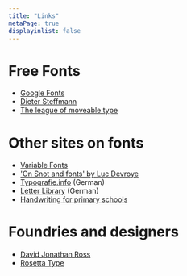 ```yaml
---
title: "Links"
metaPage: true
displayinlist: false
---
```


# Free Fonts

* [Google Fonts](https://fonts.google.com/)
* [Dieter Steffmann](http://www.steffmann.de/wordpress/)
* [The league of moveable type](https://www.theleagueofmoveabletype.com/)

# Other sites on fonts

* [Variable Fonts](https://v-fonts.com)
* ['On Snot and fonts' by Luc Devroye](http://luc.devroye.org/fonts.html)
* [Typografie.info](https://www.typografie.info/3/startseite/) (German)
* [Letter Library](https://letterlibrary.org/) (German)
* [Handwriting for primary schools](https://primarium.info/)


# Foundries and designers

* [David Jonathan Ross](https://djr.com/)
* [Rosetta Type](https://rosettatype.com/)
